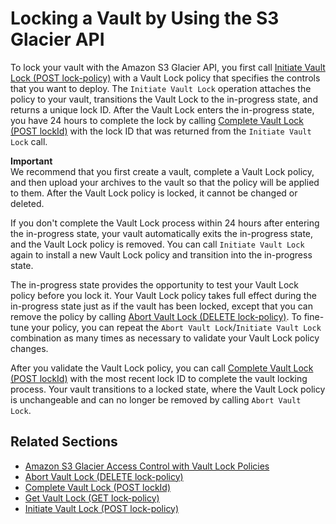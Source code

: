 # Locking a Vault by Using the S3 Glacier API<a name="vault-lock-how-to-api"></a>

To lock your vault with the Amazon S3 Glacier API, you first call [Initiate Vault Lock \(POST lock\-policy\)](api-InitiateVaultLock.md) with a Vault Lock policy that specifies the controls that you want to deploy\. The `Initiate Vault Lock` operation attaches the policy to your vault, transitions the Vault Lock to the in\-progress state, and returns a unique lock ID\. After the Vault Lock enters the in\-progress state, you have 24 hours to complete the lock by calling [Complete Vault Lock \(POST lockId\)](api-CompleteVaultLock.md) with the lock ID that was returned from the `Initiate Vault Lock` call\. 

**Important**  
We recommend that you first create a vault, complete a Vault Lock policy, and then upload your archives to the vault so that the policy will be applied to them\.
After the Vault Lock policy is locked, it cannot be changed or deleted\.

If you don't complete the Vault Lock process within 24 hours after entering the in\-progress state, your vault automatically exits the in\-progress state, and the Vault Lock policy is removed\. You can call `Initiate Vault Lock` again to install a new Vault Lock policy and transition into the in\-progress state\.

The in\-progress state provides the opportunity to test your Vault Lock policy before you lock it\. Your Vault Lock policy takes full effect during the in\-progress state just as if the vault has been locked, except that you can remove the policy by calling [Abort Vault Lock \(DELETE lock\-policy\)](api-AbortVaultLock.md)\. To fine\-tune your policy, you can repeat the `Abort Vault Lock`/`Initiate Vault Lock` combination as many times as necessary to validate your Vault Lock policy changes\.

After you validate the Vault Lock policy, you can call [Complete Vault Lock \(POST lockId\)](api-CompleteVaultLock.md) with the most recent lock ID to complete the vault locking process\. Your vault transitions to a locked state, where the Vault Lock policy is unchangeable and can no longer be removed by calling `Abort Vault Lock`\.

## Related Sections<a name="related-sections-vault-lock-how-to-api"></a>

 
+ [Amazon S3 Glacier Access Control with Vault Lock Policies](vault-lock-policy.md)
+ [Abort Vault Lock \(DELETE lock\-policy\)](api-AbortVaultLock.md)
+ [Complete Vault Lock \(POST lockId\)](api-CompleteVaultLock.md)
+ [Get Vault Lock \(GET lock\-policy\)](api-GetVaultLock.md)
+ [Initiate Vault Lock \(POST lock\-policy\)](api-InitiateVaultLock.md)